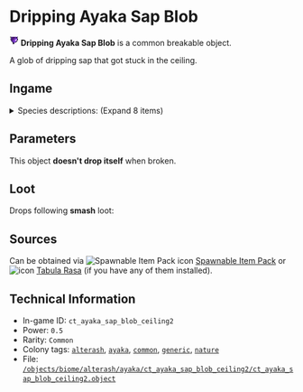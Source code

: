 # Dripping Ayaka Sap Blob

<img src="https://raw.githubusercontent.com/Ceterai/Enternia/main/objects/biome/alterash/ayaka/ct_ayaka_sap_blob_ceiling2/icon.png" alt="Dripping Ayaka Sap Blob icon" loading="lazy" width="auto" height="16px"/> **Dripping Ayaka Sap Blob** is a common breakable object.

A glob of dripping sap that got stuck in the ceiling.

## Ingame

<details markdown="1"><summary>Species descriptions: (Expand 8 items)</summary>

- Alta: A blob of ionic sap. I could gather it for cooking, or even crafting.
- Apex: A resin deposit. It appears to be dripping.
- Avian: A disgusting resin ball.
- Floran: Floran knowsss where electric ssap comesss from. Floran can cook it and eat, very tassty.
- Glitch: Disgusted. A viscous resin deposit.
- Human: Resin isn't pleasent to touch.
- Hylotl: A blob of purple resin.
- Novakid: Oozing resin.

</details>

## Parameters

This object **doesn't drop itself** when broken.

## Loot

Drops following **smash** loot:

## Sources

Can be obtained via <img src="https://raw.githubusercontent.com/Silverfeelin/Starbound-SpawnableItemPack/master/interface/sip/iconSmall.png" alt="Spawnable Item Pack icon" width="18" height="14"/> [Spawnable Item Pack](https://steamcommunity.com/sharedfiles/filedetails/?id=733665104) or <img src="https://steamuserimages-a.akamaihd.net/ugc/263843960696222713/3EC9A7C005541F7D577EBCB8C5736B4EFC9973D6/" alt="icon" width="8" height="12"/> [Tabula Rasa](https://community.playstarbound.com/resources/the-tabula-rasa.3222/) (if you have any of them installed).

## Technical Information

- In-game ID: `ct_ayaka_sap_blob_ceiling2`
- Power: `0.5`
- Rarity: `Common`
- Colony tags: [`alterash`](https://ceterai.github.io/MyEnternia/Wiki/Tags/Alterash), [`ayaka`](https://ceterai.github.io/MyEnternia/Wiki/Tags/Ayaka), [`common`](https://ceterai.github.io/MyEnternia/Wiki/Tags/Common), [`generic`](https://ceterai.github.io/MyEnternia/Wiki/Tags/Generic), [`nature`](https://ceterai.github.io/MyEnternia/Wiki/Tags/Nature)
- File: [`/objects/biome/alterash/ayaka/ct_ayaka_sap_blob_ceiling2/ct_ayaka_sap_blob_ceiling2.object`](https://github.com/Ceterai/Enternia/blob/main/objects/biome/alterash/ayaka/ct_ayaka_sap_blob_ceiling2/ct_ayaka_sap_blob_ceiling2.object)
